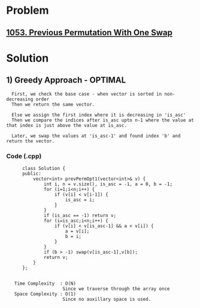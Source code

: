 # Problem

## [1053. Previous Permutation With One Swap](https://leetcode.com/problems/previous-permutation-with-one-swap/)


# Solution 
 
## 1) Greedy Approach - OPTIMAL

      First, we check the base case - when vector is sorted in non-decreasing order
      Then we return the same vector.
      
      Else we assign the first index where it is decreasing in 'is_asc'
      Then we compare the indices after is_asc upto n-1 where the value at that index is just above the value at is_asc.
      
      Later, we swap the values at 'is_asc-1' and found index 'b' and return the vector.
     
     
   ### Code (.cpp)
   
          class Solution {
          public:
              vector<int> prevPermOpt1(vector<int>& v) {
                  int i, n = v.size(), is_asc = -1, a = 0, b = -1;
                  for (i=1;i<n;i++) {
                      if (v[i] < v[i-1]) {
                          is_asc = i;
                      }
                  }
                  if (is_asc == -1) return v;
                  for (i=is_asc;i<n;i++) {
                      if (v[i] < v[is_asc-1] && a < v[i]) {
                          a = v[i];
                          b = i;
                      }
                  }
                  if (b > -1) swap(v[is_asc-1],v[b]);
                  return v;
              }
          };
          
          
       Time Complexity  : O(N) 
                         Since we traverse through the array once
       Space Complexity : O(1)
                         Since no auxillary space is used.
